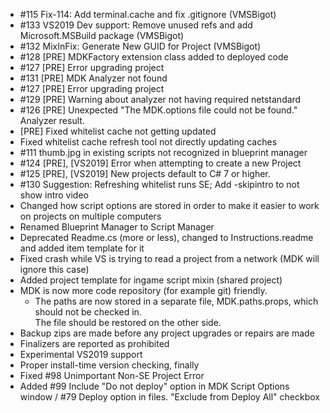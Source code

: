 - #115 Fix-114: Add terminal.cache and fix .gitignore (VMSBigot)
- #133 VS2019 Dev support: Remove unused refs and add Microsoft.MSBuild package (VMSBigot)
- #132 MixInFix: Generate New GUID for Project (VMSBigot)
- #128 [PRE] MDKFactory extension class added to deployed code
- #127 [PRE] Error upgrading project 
- #131 [PRE] MDK Analyzer not found
- #127 [PRE] Error upgrading project 
- #129 [PRE] Warning about analyzer not having required netstandard
- #126 [PRE] Unexpected "The MDK.options file could not be found." Analyzer result.
- [PRE] Fixed whitelist cache not getting updated
- Fixed whitelist cache refresh tool not directly updating caches
- #111 thumb.jpg in existing scripts not recognized in blueprint manager
- #124 [PRE], [VS2019] Error when attempting to create a new Project 
- #125 [PRE], [VS2019] New projects default to C# 7 or higher. 
- #130 Suggestion: Refreshing whitelist runs SE; Add -skipintro to not show intro video    
- Changed how script options are stored in order to make it easier to work on projects on multiple computers
- Renamed Blueprint Manager to Script Manager
- Deprecated Readme.cs (more or less), changed to Instructions.readme and added item template for it
- Fixed crash while VS is trying to read a project from a network (MDK will ignore this case)
- Added project template for ingame script mixin (shared project)
- MDK is now more code repository (for example git) friendly. 
    - The paths are now stored in a separate file, MDK.paths.props, which should not be checked in.  
      The file should be restored on the other side.
- Backup zips are made before any project upgrades or repairs are made
- Finalizers are reported as prohibited
- Experimental VS2019 support
- Proper install-time version checking, finally
- Fixed #98 Unimportant Non-SE Project Error
- Added #99 Include "Do not deploy" option in MDK Script Options window / #79 Deploy option in files.
  "Exclude from Deploy All" checkbox    